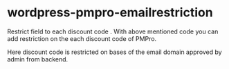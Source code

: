 # wordpress-pmpro-emailrestriction
Restrict field to each discount code . With above mentioned code you can add restriction on the each discount code of PMPro.

Here discount code is restricted on bases of the email domain approved by admin from backend.
